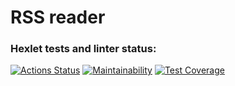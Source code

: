 # RSS reader

### Hexlet tests and linter status:
[![Actions Status](https://github.com/springmelody/frontend-project-lvl3/workflows/hexlet-check/badge.svg)](https://github.com/springmelody/frontend-project-lvl3/actions)
[![Maintainability](https://api.codeclimate.com/v1/badges/b83d7d9f3f3cf71fa05f/maintainability)](https://codeclimate.com/github/springmelody/frontend-project-lvl3/maintainability)
[![Test Coverage](https://api.codeclimate.com/v1/badges/b83d7d9f3f3cf71fa05f/test_coverage)](https://codeclimate.com/github/springmelody/frontend-project-lvl3/test_coverage)
